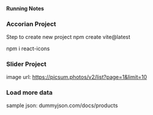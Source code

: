 #### Running Notes

### Accorian Project

Step to create new project
npm create vite@latest

npm i react-icons

### Slider Project

image url:
https://picsum.photos/v2/list?page=1&limit=10

### Load more data

sample json:
dummyjson.com/docs/products
